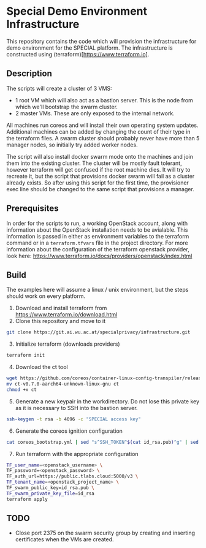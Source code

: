 # Special Demo Environment Infrastructure
This repository contains the code which will provision the infrastructure for demo environment for the SPECIAL platform. The infrastructure is constructed using (terraform)[https://www.terraform.io].

## Description
The scripts will create a cluster of 3 VMS:
* 1 root VM which will also act as a bastion server. This is the node from which we'll bootstrap the swarm cluster.
* 2 master VMs. These are only exposed to the internal network.

All machines run coreos and will install their own operating system updates. Additional machines can be added by changing the count of their type in the terraform files.
A swarm cluster should probably never have more than 5 manager nodes, so initially try added worker nodes.

The script will also install docker swarm mode onto the machines and join them into the existing cluster. The cluster will be mostly fault tolerant, however terraform will get confused if the root machine dies.
It will try to recreate it, but the script that provisions docker swarm will fail as a cluster already exists. So after using this script for the first time, the provisioner exec line should be changed to the same script that provisions a manager.

## Prerequisites
In order for the scripts to run, a working OpenStack account, along with information about the OpenStack installation needs to be avialable. This information is passed in either as environment variables to the terraform command or in a `terraform.tfvars` file in the project directory.
For more information about the configuration of the terraform openstack provider, look here: https://www.terraform.io/docs/providers/openstack/index.html

## Build
The examples here will assume a linux / unix environment, but the steps should work on every platform.
1. Download and install terraform from https://www.terraform.io/download.html
2. Clone this repository and move to it
```bash
git clone https://git.ai.wu.ac.at/specialprivacy/infrastructure.git
```
3. Initialize terraform (downloads providers)
```bash
terraform init
```
4. Download the ct tool
```bash
wget https://github.com/coreos/container-linux-config-transpiler/releases/download/v0.7.0/ct-v0.7.0-aarch64-unknown-linux-gnu
mv ct-v0.7.0-aarch64-unknown-linux-gnu ct
chmod +x ct
```
5. Generate a new keypair in the workdirectory. Do not lose this private key as it is necessary to SSH into the bastion server.
```bash
ssh-keygen -t rsa -b 4096 -c "SPECIAL access key"
```
6. Generate the coreos ignition configuration
```bash
cat coreos_bootstrap.yml | sed "s^SSH_TOKEN^$(cat id_rsa.pub)^g" | sed "s^DISCOVERY^$(curl -XGET 'https://discovery.etc.io/new?size=3)'^g" | ./ct -out-file coreos_bootstrap.json -platform openstack-metadata
```
7. Run terraform with the appropriate configuration
```bash
TF_user_name=<openstack_username> \
TF_password=<openstack_password> \
TF_auth_url=https://public.tlabs.cloud:5000/v3 \
TF_tenant_name=<openstack_project_name> \
TF_swarm_public_key=id_rsa.pub \
TF_swarm_private_key_file=id_rsa
terraform apply
```

## TODO
* Close port 2375 on the swarm security group by creating and inserting certificates when the VMs are created.
